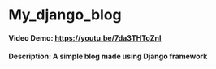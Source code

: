 # My_django_blog
#### Video Demo:  https://youtu.be/7da3THToZnI
#### Description: A simple blog made using Django framework
